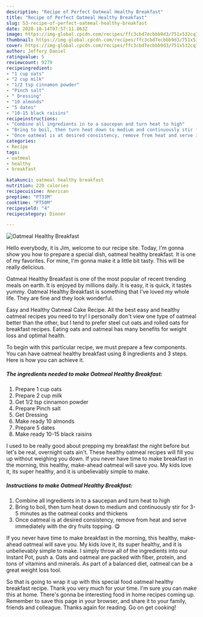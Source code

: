 ```yaml
---
description: "Recipe of Perfect Oatmeal Healthy Breakfast"
title: "Recipe of Perfect Oatmeal Healthy Breakfast"
slug: 53-recipe-of-perfect-oatmeal-healthy-breakfast
date: 2020-10-14T07:57:11.863Z
image: https://img-global.cpcdn.com/recipes/ffc3cbd7ecbbb9d3/751x532cq70/oatmeal-healthy-breakfast-recipe-main-photo.jpg
thumbnail: https://img-global.cpcdn.com/recipes/ffc3cbd7ecbbb9d3/751x532cq70/oatmeal-healthy-breakfast-recipe-main-photo.jpg
cover: https://img-global.cpcdn.com/recipes/ffc3cbd7ecbbb9d3/751x532cq70/oatmeal-healthy-breakfast-recipe-main-photo.jpg
author: Jeffery Daniel
ratingvalue: 5
reviewcount: 9279
recipeingredient:
- "1 cup oats"
- "2 cup milk"
- "1/2 tsp cinnamon powder"
- "Pinch salt"
- " Dressing"
- "10 almonds"
- "5 dates"
- "10-15 black raisins"
recipeinstructions:
- "Combine all ingredients in to a saucepan and turn heat to high"
- "Bring to boil, then turn heat down to medium and continuously stir for 3-5 minutes as the oatmeal cooks and thickens"
- "Once oatmeal is at desired consistency, remove from heat and serve immediately with the dry fruits topping. 😋"
categories:
- Recipe
tags:
- oatmeal
- healthy
- breakfast

katakunci: oatmeal healthy breakfast 
nutrition: 220 calories
recipecuisine: American
preptime: "PT33M"
cooktime: "PT50M"
recipeyield: "4"
recipecategory: Dinner

---
```



![Oatmeal Healthy Breakfast](https://img-global.cpcdn.com/recipes/ffc3cbd7ecbbb9d3/751x532cq70/oatmeal-healthy-breakfast-recipe-main-photo.jpg)

Hello everybody, it is Jim, welcome to our recipe site. Today, I'm gonna show you how to prepare a special dish, oatmeal healthy breakfast. It is one of my favorites. For mine, I'm gonna make it a little bit tasty. This will be really delicious.

Oatmeal Healthy Breakfast is one of the most popular of recent trending meals on earth. It is enjoyed by millions daily. It is easy, it is quick, it tastes yummy. Oatmeal Healthy Breakfast is something that I've loved my whole life. They are fine and they look wonderful.

Easy and Healthy Oatmeal Cake Recipe. All the best easy and healthy oatmeal recipes you need to try! I personally don&#39;t view one type of oatmeal better than the other, but I tend to prefer steel cut oats and rolled oats for breakfast recipes. Eating oats and oatmeal has many benefits for weight loss and optimal health.


To begin with this particular recipe, we must prepare a few components. You can have oatmeal healthy breakfast using 8 ingredients and 3 steps. Here is how you can achieve it.

<!--inarticleads1-->

##### The ingredients needed to make Oatmeal Healthy Breakfast:

1. Prepare 1 cup oats
1. Prepare 2 cup milk
1. Get 1/2 tsp cinnamon powder
1. Prepare Pinch salt
1. Get  Dressing
1. Make ready 10 almonds
1. Prepare 5 dates
1. Make ready 10-15 black raisins


I used to be really good about prepping my breakfast the night before but let&#39;s be real, overnight oats ain&#39;t. These healthy oatmeal recipes will fill you up without weighing you down. If you never have time to make breakfast in the morning, this healthy, make-ahead oatmeal will save you. My kids love it, its super healthy, and it is unbelievably simple to make. 

<!--inarticleads2-->

##### Instructions to make Oatmeal Healthy Breakfast:

1. Combine all ingredients in to a saucepan and turn heat to high
1. Bring to boil, then turn heat down to medium and continuously stir for 3-5 minutes as the oatmeal cooks and thickens
1. Once oatmeal is at desired consistency, remove from heat and serve immediately with the dry fruits topping. 😋


If you never have time to make breakfast in the morning, this healthy, make-ahead oatmeal will save you. My kids love it, its super healthy, and it is unbelievably simple to make. I simply throw all of the ingredients into our Instant Pot, push a. Oats and oatmeal are packed with fiber, protein, and tons of vitamins and minerals. As part of a balanced diet, oatmeal can be a great weight loss tool. 

So that is going to wrap it up with this special food oatmeal healthy breakfast recipe. Thank you very much for your time. I'm sure you can make this at home. There's gonna be interesting food in home recipes coming up. Remember to save this page in your browser, and share it to your family, friends and colleague. Thanks again for reading. Go on get cooking!
